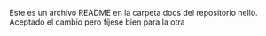 Este es un archivo README en la carpeta docs del repositorio hello.
Aceptado el cambio pero fíjese bien para la otra